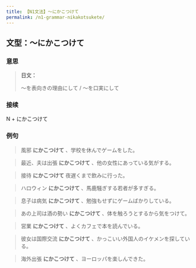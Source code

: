 ```yaml
---
title: 【N1文法】〜にかこつけて
permalink: /n1-grammar-nikakotsukete/
---
```


## 文型：〜にかこつけて

### 意思

> **日文：**
> 
> 〜を表向きの理由にして / 〜を口実にして


### 接续

N + にかこつけて

### 例句

> 風邪 **にかこつけて** 、学校を休んでゲームをした。

> 最近、夫は出張 **にかこつけて** 、他の女性にあっている気がする。

> 接待 **にかこつけて** 夜遅くまで飲みに行った。

> ハロウィン **にかこつけて** 、馬鹿騒ぎする若者が多すぎる。

> 息子は病気 **にかこつけて** 、勉強もせずにゲームばかりしている。

> あの上司は酒の勢い **にかこつけて** 、体を触ろうとするから気をつけて。

> 営業 **にかこつけて** 、よくカフェで本を読んでいる。

> 彼女は国際交流 **にかこつけて** 、かっこいい外国人のイケメンを探している。

> 海外出張 **にかこつけて** 、ヨーロッパを楽しんできた。

